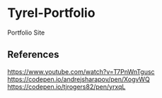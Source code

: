 # Tyrel-Portfolio
Portfolio Site

## References
https://www.youtube.com/watch?v=T7PnWnTgusc
https://codepen.io/andrejsharapov/pen/XogvWQ
https://codepen.io/tjrogers82/pen/yrxqL
